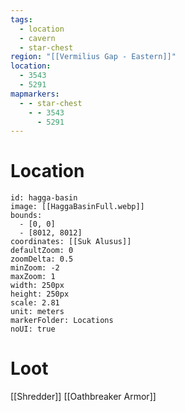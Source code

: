 ```yaml
---
tags:
  - location
  - cavern
  - star-chest
region: "[[Vermilius Gap - Eastern]]"
location:
  - 3543
  - 5291
mapmarkers:
  - - star-chest
    - - 3543
      - 5291
---
```

# Location
```leaflet
id: hagga-basin
image: [[HaggaBasinFull.webp]]
bounds:
  - [0, 0]
  - [8012, 8012]
coordinates: [[Suk Alusus]]
defaultZoom: 0
zoomDelta: 0.5
minZoom: -2
maxZoom: 1
width: 250px
height: 250px
scale: 2.81
unit: meters
markerFolder: Locations
noUI: true
```
# Loot
[[Shredder]]
[[Oathbreaker Armor]]